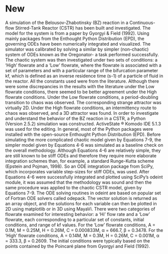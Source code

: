# New
A simulation of the Belousov-Zhabotinsky (BZ) reaction in a Continuous-flow Stirred-Tank
Reactor (CSTR) has been built and investigated. The model for the system is from a paper by
Gyorgyi & Field (1992). Using mainly packages from the Enthought Python Distribution (EPD), the
governing ODEs have been numerically integrated and visualized. The simulator was calibrated by
solving a similar by simpler (non-chaotic) system of ODEs known as the Oregonator- a task
performed successfully. The chaotic system was then investigated under two sets of conditions: a
‘High’ flowrate and a ‘Low’ flowrate, where the flowrate is associated with a set of parameters and
with a particular range of the bifurcation parameter kf, which is defined as an inverse residence time
(s-1) of a particle of fluid in the reactor. All the constants used were from the literature. Although
there were some discrepancies in the results with the literature under the Low flowrate conditions,
there seemed to be better agreement under the High flowrate conditions. Under the Low flowrate
conditions, a period-doubling transition to chaos was observed. The corresponding strange attractor
was virtually 2D. Under the High flowrate conditions, an intermittency route to chaos was observed,
and a 3D attractor was found.
In order to investigate and understand the behavior of the BZ reaction in a CSTR, a Python
(Version 2.5.2) simulation was constructed. ActiveState ® Komodo IDE 5.1.3 was used for the
editing. In general, most of the Python packages were installed with the open-source Enthought
Python Distribution (EPD). Before simulating the more complicated chaotic model given by
Equations 7-9, the simpler model given by Equations 4-6 was simulated as a baseline check on the
overall methodology. Although Equations 4-6 are relatively simple, they are still known to be stiff
ODEs and therefore they require more elaborate integration schemes than, for example, a standard
Runge-Kutta scheme (Epstein and Pojman, 1998). So an ODE integration package from SciPy,
which incorporates variable step-sizes for stiff ODEs, was used. After Equations 4-6 were
successfully integrated and plotted using SciPy’s odeint module, it was assumed that the
methodology was sound and then the same procedure was applied to the chaotic CSTR model,
given by Equations 7-9. The ODE solving routines in odeint are based on popular set of Fortran
ODE solvers called odepack. The vector solution is returned as an array object, and the solutions for
each variable can then be plotted in 2D using matplotlib or in 3D using MayaVi.
There were two categories of flowrate examined for interesting behavior: a ‘Hi’ flow rate and a
‘Low’ flowrate, each corresponding to a particular set of constants, initial conditions, and range of
kf values. For the ‘Low’ flowrate conditions, A = 0.1M, M = 0.25M, H = 0.26M, C = 0.000833M, α
= 666.7, β = 0.3478. For the ‘High’ flowrate conditions, A = 0.14M, M = 0.3M, H = 0.26M, C =
0.001M, α = 333.3, β = 0.2609. The initial conditions were typically based on the points contained
by the Poincaré plane from Gyorgyi and Field (1992).
